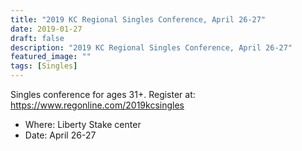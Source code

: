 ```yaml
---
title: "2019 KC Regional Singles Conference, April 26-27"
date: 2019-01-27
draft: false
description: "2019 KC Regional Singles Conference, April 26-27"
featured_image: ""
tags: [Singles]
---
```


Singles conference for ages 31+. Register at: https://www.regonline.com/2019kcsingles

- Where: Liberty Stake center  
- Date: April 26-27 